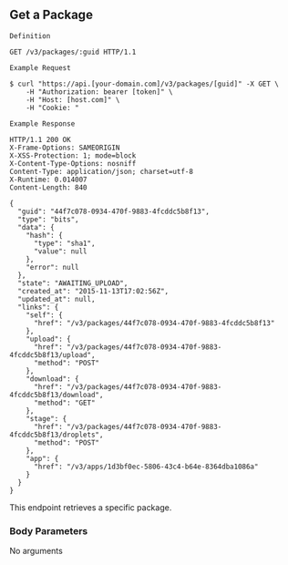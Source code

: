 ## Get a Package

```
Definition
```

```http
GET /v3/packages/:guid HTTP/1.1
```

```
Example Request
```

```shell
$ curl "https://api.[your-domain.com]/v3/packages/[guid]" -X GET \
 	-H "Authorization: bearer [token]" \
 	-H "Host: [host.com]" \
 	-H "Cookie: "
```

```
Example Response
```

```http
HTTP/1.1 200 OK
X-Frame-Options: SAMEORIGIN
X-XSS-Protection: 1; mode=block
X-Content-Type-Options: nosniff
Content-Type: application/json; charset=utf-8
X-Runtime: 0.014007
Content-Length: 840

{
  "guid": "44f7c078-0934-470f-9883-4fcddc5b8f13",
  "type": "bits",
  "data": {
    "hash": {
      "type": "sha1",
      "value": null
    },
    "error": null
  },
  "state": "AWAITING_UPLOAD",
  "created_at": "2015-11-13T17:02:56Z",
  "updated_at": null,
  "links": {
    "self": {
      "href": "/v3/packages/44f7c078-0934-470f-9883-4fcddc5b8f13"
    },
    "upload": {
      "href": "/v3/packages/44f7c078-0934-470f-9883-4fcddc5b8f13/upload",
      "method": "POST"
    },
    "download": {
      "href": "/v3/packages/44f7c078-0934-470f-9883-4fcddc5b8f13/download",
      "method": "GET"
    },
    "stage": {
      "href": "/v3/packages/44f7c078-0934-470f-9883-4fcddc5b8f13/droplets",
      "method": "POST"
    },
    "app": {
      "href": "/v3/apps/1d3bf0ec-5806-43c4-b64e-8364dba1086a"
    }
  }
}
```

This endpoint retrieves a specific package.

### Body Parameters

<p class='no-body-parameters-outer'>
  <span class='no-body-parameters-required'>
    No arguments
  </span>
</p>
